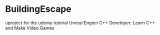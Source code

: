 # BuildingEscape
 uproject for the udemy tutorial Unreal Engien C++ Developer: Learn C++ and Make Video Games
